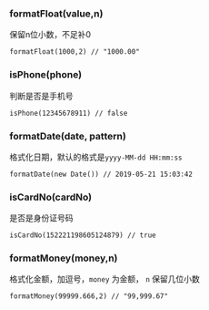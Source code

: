 ### **formatFloat(value,n)**

保留n位小数，不足补0

```
formatFloat(1000,2) // "1000.00"
```

### **isPhone(phone)**

判断是否是手机号

```
isPhone(12345678911) // false
```

### **formatDate(date, pattern)**

格式化日期，默认的格式是`yyyy-MM-dd HH:mm:ss`

```
formatDate(new Date()) // 2019-05-21 15:03:42
```

### **isCardNo(cardNo)**

是否是身份证号码

```
isCardNo(152221198605124879) // true
```

### **formatMoney(money,n)**

格式化金额，加逗号，`money` 为金额， `n` 保留几位小数

```
formatMoney(99999.666,2) // "99,999.67"
```
